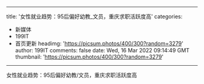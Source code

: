 
---
title: '女性就业趋势：95后偏好幼教_文员，重庆求职活跃度高'
categories: 
 - 新媒体
 - 199IT
 - 首页更新
headimg: 'https://picsum.photos/400/300?random=3279'
author: 199IT
comments: false
date: Wed, 16 Mar 2022 09:14:49 GMT
thumbnail: 'https://picsum.photos/400/300?random=3279'
---

<div>   
女性就业趋势：95后偏好幼教/文员，重庆求职活跃度高  
</div>
            